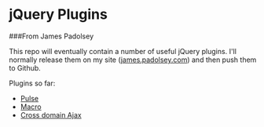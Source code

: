 jQuery Plugins
===
###From James Padolsey

This repo will eventually contain a number of useful jQuery plugins. I'll normally release them on my site ([james.padolsey.com][1]) and then push them to Github.

Plugins so far:

 * [Pulse][2]
 * [Macro][3]
 * [Cross domain Ajax][4]
 
 
[1]: http://james.padolsey.com
[2]: http://github.com/jamespadolsey/jQuery-Plugins/tree/master/pulse/
[3]: http://github.com/jamespadolsey/jQuery-Plugins/tree/master/macro/
[4]: http://github.com/jamespadolsey/jQuery-Plugins/tree/master/cross-domain-ajax/